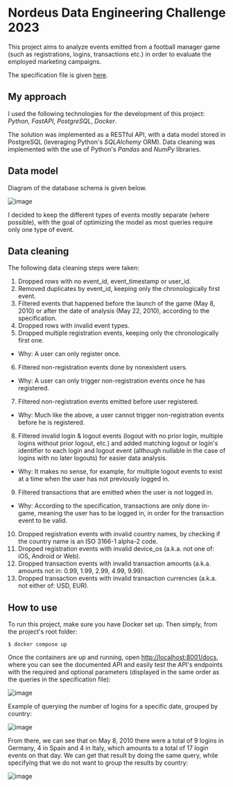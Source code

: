 ﻿# Nordeus Data Engineering Challenge 2023
This project aims to analyze events emitted from a football manager game (such as registrations, logins, transactions etc.) in order to evaluate the employed marketing campaigns.

The specification file is given [here](https://github.com/milomilo33/data-engineering-challenge/blob/main/JobFair%202023-%20Data%20Engineering%20Challenge_.pdf).

## My approach
I used the following technologies for the development of this project: _Python_, _FastAPI_, _PostgreSQL_, _Docker_.

The solution was implemented as a RESTful API, with a data model stored in PostgreSQL (leveraging Python's _SQLAlchemy_ ORM). Data cleaning was implemented with the use of Python's _Pandas_ and _NumPy_ libraries.

## Data model
Diagram of the database schema is given below.

![image](https://github.com/milomilo33/data-engineering-challenge/assets/29868001/e6d31ef6-9ed8-4a89-b8ab-20a818d309db)

I decided to keep the different types of events mostly separate (where possible), with the goal of optimizing the model as most queries require only one type of event.

## Data cleaning
The following data cleaning steps were taken:
1. Dropped rows with no event_id, event_timestamp or user_id.
2. Removed duplicates by event_id, keeping only the chronologically first event.
3. Filtered events that happened before the launch of the game (May 8, 2010) or after the date of analysis (May 22, 2010), according to the specification.
4. Dropped rows with invalid event types.
5. Dropped multiple registration events, keeping only the chronologically first one.
  - Why: A user can only register once.
6. Filtered non-registration events done by nonexistent users.
  - Why: A user can only trigger non-registration events once he has registered.
7. Filtered non-registration events emitted before user registered.
  - Why: Much like the above, a user cannot trigger non-registration events before he is registered.
8. Filtered invalid login & logout events (logout with no prior login, multiple logins without prior logout, etc.) and added matching logout or login's identifier to each login and logout event (although nullable in the case of logins with no later logouts) for easier data analysis.
  - Why: It makes no sense, for example, for multiple logout events to exist at a time when the user has not previously logged in.
9. Filtered transactions that are emitted when the user is not logged in.
  - Why: According to the specification, transactions are only done in-game, meaning the user has to be logged in, in order for the transaction event to be valid.
10. Dropped registration events with invalid country names, by checking if the country name is an ISO 3166-1 alpha-2 code.
11. Dropped registration events with invalid device_os (a.k.a. not one of: iOS, Android or Web).
12. Dropped transaction events with invalid transaction amounts (a.k.a. amounts not in: 0.99, 1.99, 2.99, 4.99, 9.99).
13. Dropped transaction events with invalid transaction currencies (a.k.a. not either of: USD, EUR).

## How to use
To run this project, make sure you have Docker set up. Then simply, from the project's root folder:

```
$ docker compose up
```

Once the containers are up and running, open [http://localhost:8001/docs](http://localhost:8001/docs), where you can see the documented API and easily test the API's endpoints with the required and optional parameters (displayed in the same order as the queries in the specification file):

![image](https://github.com/milomilo33/data-engineering-challenge/assets/29868001/c22b9740-daa5-488b-ba4f-cfe36e9a7603)

Example of querying the number of logins for a specific date, grouped by country:

![image](https://github.com/milomilo33/data-engineering-challenge/assets/29868001/51638591-e866-43fd-8db1-fe8081c0fa15)

From there, we can see that on May 8, 2010 there were a total of 9 logins in Germany, 4 in Spain and 4 in Italy, which amounts to a total of 17 login events on that day. We can get that result by doing the same query, while specifying that we do not want to group the results by country:

![image](https://github.com/milomilo33/data-engineering-challenge/assets/29868001/1c246a9d-8427-4142-8202-0de11cde2674)


